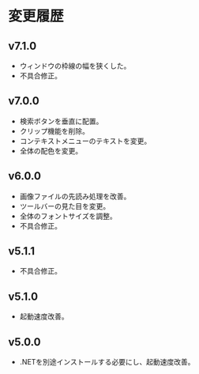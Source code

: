 # 変更履歴

## v7.1.0
* ウィンドウの枠線の幅を狭くした。
* 不具合修正。

## v7.0.0
* 検索ボタンを垂直に配置。
* クリップ機能を削除。
* コンテキストメニューのテキストを変更。
* 全体の配色を変更。

## v6.0.0
* 画像ファイルの先読み処理を改善。
* ツールバーの見た目を変更。
* 全体のフォントサイズを調整。
* 不具合修正。

## v5.1.1
* 不具合修正。

## v5.1.0
* 起動速度改善。

## v5.0.0
* .NETを別途インストールする必要にし、起動速度改善。
